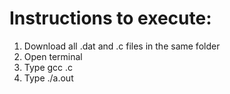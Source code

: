 # Instructions to execute:

1) Download all .dat and .c files in the same folder
2) Open terminal
3) Type gcc <program name>.c
4) Type ./a.out
